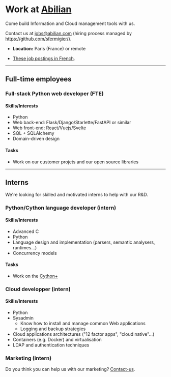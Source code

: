 # Work at [Abilian](https://www.abilian.com/)

Come build Information and Cloud management tools with us.

Contact us at jobs@abilian.com (hiring process managed by <https://github.com/sfermigier/>).

- **Location:** Paris (France) or remote 

- [These job postings in French](https://abilian.com/fr/a-propos/jobs/).


---

## Full-time employees

### Full-stack Python web developer (FTE)

#### Skills/Interests

- Python
- Web back-end: Flask/Django/Starlette/FastAPI or similar
- Web front-end: React/Vuejs/Svelte
- SQL + SQLAlchemy
- Domain-driven design


#### Tasks

- Work on our customer projets and our open source libraries


---

## Interns

We're looking for skilled and motivated interns to help with our R&D.


### Python/Cython language developer (intern)

#### Skills/Interests

- Advanced C
- Python
- Language design and implementation (parsers, semantic analysers, runtimes...)
- Concurrency models

#### Tasks

- Work on the [Cython+](https://cython.plus/)


### Cloud developper (intern)

#### Skills/Interests

- Python
- Sysadmin
  - Know how to install and manage common Web applications
  - Logging and backup strategies
- Cloud applications architectures ("12 factor apps", "cloud native"...)
- Containers (e.g. Docker) and virtualisation
- LDAP and authentication techniques


### Marketing (intern)

Do you think you can help us with our marketing? [Contact-us](https://abilian.com/fr/a-propos/contact/).
